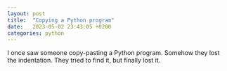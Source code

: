 ```yaml
---
layout: post
title:  "Copying a Python program"
date:   2023-05-02 23:43:05 +0200
categories: python
---
```

I once saw someone copy-pasting a Python program. Somehow they lost the indentation. They tried to find it, but finally lost it.
